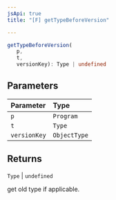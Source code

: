 ```yaml
---
jsApi: true
title: "[F] getTypeBeforeVersion"

---
```

```ts
getTypeBeforeVersion(
   p, 
   t, 
   versionKey): Type | undefined
```

## Parameters

| Parameter | Type |
| :------ | :------ |
| `p` | `Program` |
| `t` | `Type` |
| `versionKey` | `ObjectType` |

## Returns

`Type` \| `undefined`

get old type if applicable.
